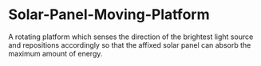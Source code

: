 # Solar-Panel-Moving-Platform
A rotating platform which senses the direction of the brightest light source and repositions accordingly so that the affixed solar panel can absorb the maximum amount of energy.
